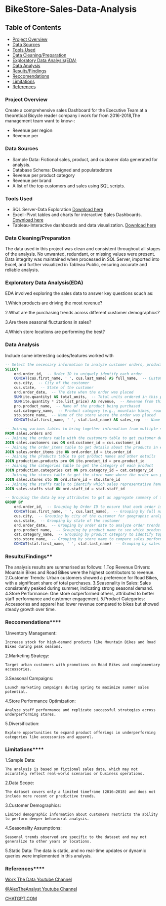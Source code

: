 # BikeStore-Sales-Data-Analysis
## Table of Contents
- [Project Overview](#project-overview)
- [Data Sources](#data-sources)
- [Tools Used](#tools-used)
- [Data Cleaning/Preparation](#data-cleaningpreparation)
- [Exploratory Data Analysis(EDA)](#explaratorydataanalysisEDA)
-  [Data Analysis](#data-analysis)
-  [Results/Findings](#results-findings)
-  [ Reccomendations](#reccomendations)
-  [  Limitations](#limitations)
-  [References](#references)
### Project Overview
Create a comprehensive sales Dashboard for the Executive Team at a theoretical Bicycle reader company i work for from 2016-2018,The management team want to know-:
- Revenue per region
- Revenue per 

### Data Sources
- Sample Data: Fictional sales, product, and customer data generated for analysis.
- Database Schema: Designed and populatedstore
- Revenue per product  category
- Revenue per brand
- A list of the top customers and sales using SQL scripts.

### Tools Used
- SQL Server-Data Exploration [Download here](https://instagram.com/damianmultipurpose)
- Excell-Pivot tables and charts for interactive Sales Dashboards.  [Download here](https://instagram.com/damianmultipurpose)
- Tableau-Interactive dashboards and data visualization.  [Download here](https://instagram.com/damianmultipurpose)
### Data Cleaning/Preparation
The data used in this project was clean and consistent throughout all stages of the analysis. No unwanted, redundant, or missing values were present. Data integrity was maintained when processed in SQL Server, imported into Excel, and further visualized in Tableau Public, ensuring accurate and reliable analysis.
### Exploratory Data Analysis(EDA)
EDA involved exploring the sales data to answer key questions scuch as:

1.Which products are driving the most revenue?

2.What are the purchasing trends across different customer demographics?

3.Are there seasonal fluctuations in sales?

4.Which store locations are performing the best?
### Data Analysis
Include some interesting codes/features worked with
```sql
-- Select the necessary information to analyze customer orders, product sales, and store performance
SELECT 
    ord.order_id,  -- Order ID to uniquely identify each order
    CONCAT(cus.first_name, ' ', cus.last_name) AS full_name,  -- Customer's full name for better readability
    cus.city,  -- City of the customer
    cus.state,  -- State of the customer
    ord.order_date,  -- The date when the order was placed
    SUM(ite.quantity) AS total_units,  -- Total units ordered in this particular order (sum of all items ordered)
    SUM(ite.quantity * ite.list_price) AS revenue,  -- Revenue from this order (total units * price per unit)
    pro.product_name,  -- Name of the product being purchased
    cat.category_name,  -- Product category (e.g., mountain bikes, road bikes)
    sto.store_name,  -- Name of the store where the order was placed
    CONCAT(staf.first_name, ' ', staf.last_name) AS sales_rep  -- Name of the sales representative who handled the order

-- Joining various tables to bring together information from multiple sources
FROM sales.orders ord
-- Joining the orders table with the customers table to get customer details
JOIN sales.customers cus ON ord.customer_id = cus.customer_id
-- Joining the order_items table to get details about the products in each order
JOIN sales.order_items ite ON ord.order_id = ite.order_id
-- Joining the products table to get product names and other details
JOIN production.products pro ON ite.product_id = pro.product_id
-- Joining the categories table to get the category of each product
JOIN production.categories cat ON pro.category_id = cat.category_id
-- Joining the stores table to get the store name where the order was placed
JOIN sales.stores sto ON ord.store_id = sto.store_id
-- Joining the staffs table to identify which sales representative handled the order
JOIN sales.staffs staf ON ord.staff_id = staf.staff_id

-- Grouping the data by key attributes to get an aggregate summary of the orders
GROUP BY
    ord.order_id,  -- Grouping by Order ID to ensure that each order is summarized individually
    CONCAT(cus.first_name, ' ', cus.last_name),  -- Grouping by full name of the customer
    cus.city,  -- Grouping by city of the customer for geographic analysis
    cus.state,  -- Grouping by state of the customer
    ord.order_date,  -- Grouping by order date to analyze order trends over time
    pro.product_name,  -- Grouping by product name to see which products are selling the most
    cat.category_name,  -- Grouping by product category to identify top categories
    sto.store_name,  -- Grouping by store name to compare sales performance across stores
    CONCAT(staf.first_name, ' ', staf.last_name)  -- Grouping by sales representative to track performance by staff;
```
### Results/Findings**
The analysis results are summarised as follows:
    1.Top Revenue Drivers:
        Mountain Bikes and Road Bikes were the highest contributors to revenue.
    2.Customer Trends:
        Urban customers showed a preference for Road Bikes, with a significant share of total purchases.
    3.Seasonality in Sales:
        Sales consistently peaked during summer, indicating strong seasonal demand.
    4.Store Performance:
        One store outperformed others, attributed to better staff performance and customer engagement.
    5.Product Categories:
        Accessories and apparel had lower revenue compared to bikes but showed steady growth over time.
### Reccomendations****
1.Inventory Management:

    Increase stock for high-demand products like Mountain Bikes and Road Bikes during peak seasons.

2.Marketing Strategy:

    Target urban customers with promotions on Road Bikes and complementary accessories.

3.Seasonal Campaigns:

    Launch marketing campaigns during spring to maximize summer sales potential.

4.Store Performance Optimization:

    Analyze staff performance and replicate successful strategies across underperforming stores.

5.Diversification:

    Explore opportunities to expand product offerings in underperforming categories like accessories and apparel.
### Limitations****
1.Sample Data:

    The analysis is based on fictional sales data, which may not accurately reflect real-world scenarios or business operations.

2.Data Scope:

    The dataset covers only a limited timeframe (2016–2018) and does not include more recent or predictive trends.

3.Customer Demographics:

    Limited demographic information about customers restricts the ability to perform deeper behavioral analysis.

4.Seasonality Assumptions:

    Seasonal trends observed are specific to the dataset and may not generalize to other years or locations.

5.Static Data:
The data is static, and no real-time updates or dynamic queries were implemented in this analysis.

### References****

 [Work The Data Youtube Channel](https://www.youtube.com/watch?v=1pHYKdyRvrw&t=3748s)
 
 [@AlexTheAnalyst Youtube Channel](https://www.youtube.com/@AlexTheAnalyst)
 
 [CHATGPT.COM](https://chatgpt.com/c/675ca5f8-6bd8-8002-bfab-a677b20c933c)



